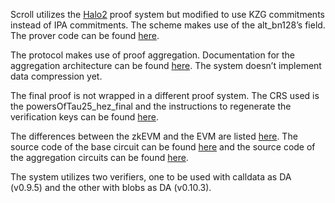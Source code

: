 Scroll utilizes the [Halo2](https://zcash.github.io/halo2/index.html) proof system but modified to use KZG commitments instead of IPA commitments. The scheme makes use of the alt_bn128’s field. The prover code can be found [here](https://github.com/scroll-tech/zkevm-circuits/tree/develop/prover).

The protocol makes use of proof aggregation. Documentation for the aggregation architecture can be found [here](https://github.com/scroll-tech/zkevm-circuits/tree/develop/aggregator). The system doesn’t implement data compression yet.

The final proof is not wrapped in a different proof system. The CRS used is the powersOfTau25_hez_final and the instructions to regenerate the verification keys can be found [here](https://github.com/scroll-tech/scroll-prover#verifier-contract).

The differences between the zkEVM and the EVM are listed [here](https://docs.scroll.io/en/developers/ethereum-and-scroll-differences/). The source code of the base circuit can be found [here](https://github.com/scroll-tech/zkevm-circuits/tree/v0.9/zkevm-circuits) and the source code of the aggregation circuits can be found [here](https://github.com/scroll-tech/zkevm-circuits/tree/v0.9/aggregator).

The system utilizes two verifiers, one to be used with calldata as DA (v0.9.5) and the other with blobs as DA (v0.10.3).
